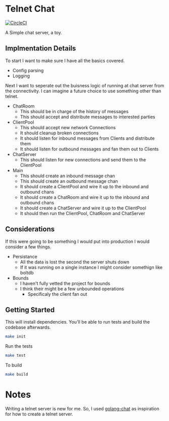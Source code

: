# Telnet Chat

[![CircleCI](https://circleci.com/gh/voidfiles/telnet_chat.svg?style=svg)](https://circleci.com/gh/voidfiles/telnet_chat)

A Simple chat server, a toy.

## Implmentation Details

To start I want to make sure I have all the basics covered.

* Config parsing
* Logging

Next I want to seperate out the buisness logic of running at chat server from the connectivity. I can imagine a future choice to use something other than telnet.

* ChatRoom
  - This should be in charge of the history of messages
  - This should accept and distribute messages to interested parties
* ClientPool
  - This should accept new network Connections
  - It should cleanup broken connections
  - It should listen for inbound messages from Clients and distribute them
  - It should listen for outbound messages and fan them out to Clients
* ChatServer
  - This should listen for new connections and send them to the ClientPool
* Main
  - This should create an inbound message chan
  - This should create an outbound message chan
  - It should create a ClientPool and wire it up to the inbound and outbound chans
  - It should create a ChatRoom and wire it up to the inbound and outbound chans
  - It should create a ChatServer and wire it up to the ClientPool
  - It should then run the ClientPool, ChatRoom and ChatServer

## Considerations

If this were going to be something I would put into production I would consider a few things.

* Persistance
  - All the data is lost the second the server shuts down
  - If it was running on a single instance I might consider somethign like boltdb
* Bounds
  - I haven't fully vetted the project for bounds
  - I think their might be a few unbounded operations
    - Specificaly the client fan out

## Getting Started

This will install dependencies. You'll be able to run tests and build the codebase afterwards.

```bash
make init
```

Run the tests

```bash
make test
```

To build

```bash
make build
```

# Notes

Writing a telnet server is new for me. So, I used [golang-chat](https://github.com/kljensen/golang-chat) as inspiration for how to create a telnet server.
